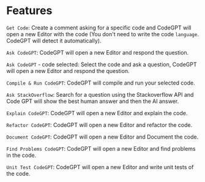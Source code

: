 # Features

`Get Code`: Create a comment asking for a specific code and CodeGPT will open a new Editor with the code (You don't need to write the code `language`. CodeGPT will detect it automatically).

`Ask CodeGPT`: CodeGPT will open a new Editor and respond the question.

`Ask CodeGPT` - code selected: Select the code and ask a question, CodeGPT will open a new Editor and respond the question.

`Compile & Run CodeGPT`: CodeGPT will compile and run your selected code.

`Ask StackOverflow`: Search for a question using the Stackoverflow API and Code GPT will show the best human answer and then the AI ​​answer.

`Explain CodeGPT`: CodeGPT will open a new Editor and explain the code.

`Refactor CodeGPT`: CodeGPT will open a new Editor and refactor the code.

`Document CodeGPT`: CodeGPT will open a new Editor and Document the code.

`Find Problems CodeGPT`: CodeGPT will open a new Editor and find problems in the code.

`Unit Test CodeGPT`: CodeGPT will open a new Editor and write unit tests of the code.
